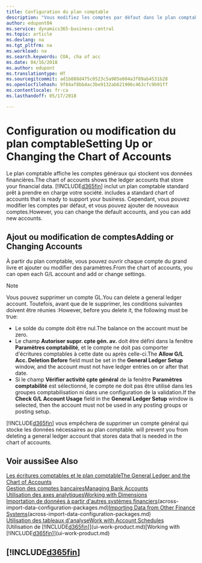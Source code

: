 ```yaml
---
title: Configuration du plan comptable
description: "Vous modifiez les comptes par défaut dans le plan comptable, et vous pouvez ajouter de nouveaux comptes."
author: edupont04
ms.service: dynamics365-business-central
ms.topic: article
ms.devlang: na
ms.tgt_pltfrm: na
ms.workload: na
ms.search.keywords: COA, cha of acc
ms.date: 04/16/2018
ms.author: edupont
ms.translationtype: HT
ms.sourcegitcommit: ad1b888d475c0523c5a905e804a3f89ab4531b28
ms.openlocfilehash: 9f84af8bb4ac3be9132ab621906c463cfc9b91ff
ms.contentlocale: fr-ca
ms.lasthandoff: 05/17/2018

---
```

# <a name="setting-up-or-changing-the-chart-of-accounts"></a><span data-ttu-id="b7cc1-103">Configuration ou modification du plan comptable</span><span class="sxs-lookup"><span data-stu-id="b7cc1-103">Setting Up or Changing the Chart of Accounts</span></span>
<span data-ttu-id="b7cc1-104">Le plan comptable affiche les comptes généraux qui stockent vos données financières.</span><span class="sxs-lookup"><span data-stu-id="b7cc1-104">The chart of accounts shows the ledger accounts that store your financial data.</span></span> [!INCLUDE[d365fin](includes/d365fin_md.md)]<span data-ttu-id="b7cc1-105"> inclut un plan comptable standard prêt à prendre en charge votre société.</span><span class="sxs-lookup"><span data-stu-id="b7cc1-105"> includes a standard chart of accounts that is ready to support your business.</span></span>
<span data-ttu-id="b7cc1-106">Cependant, vous pouvez modifier les comptes par défaut, et vous pouvez ajouter de nouveaux comptes.</span><span class="sxs-lookup"><span data-stu-id="b7cc1-106">However, you can change the default accounts, and you can add new accounts.</span></span>  

## <a name="adding-or-changing-accounts"></a><span data-ttu-id="b7cc1-107">Ajout ou modification de comptes</span><span class="sxs-lookup"><span data-stu-id="b7cc1-107">Adding or Changing Accounts</span></span>
<span data-ttu-id="b7cc1-108">À partir du plan comptable, vous pouvez ouvrir chaque compte du grand livre et ajouter ou modifier des paramètres.</span><span class="sxs-lookup"><span data-stu-id="b7cc1-108">From the chart of accounts, you can open each G/L account and add or change settings.</span></span>

> [!NOTE]  
>   <span data-ttu-id="b7cc1-109">Vous pouvez supprimer un compte GL.</span><span class="sxs-lookup"><span data-stu-id="b7cc1-109">You can delete a general ledger account.</span></span> <span data-ttu-id="b7cc1-110">Toutefois, avant que de le supprimer, les conditions suivantes doivent être réunies :</span><span class="sxs-lookup"><span data-stu-id="b7cc1-110">However, before you delete it, the following must be true:</span></span>  

* <span data-ttu-id="b7cc1-111">Le solde du compte doit être nul.</span><span class="sxs-lookup"><span data-stu-id="b7cc1-111">The balance on the account must be zero.</span></span>  
* <span data-ttu-id="b7cc1-112">Le champ **Autoriser suppr. cpte gén. av.** doit être défini dans la fenêtre **Paramètres comptabilité**, et le compte ne doit pas comporter d'écritures comptables à cette date ou après celle-ci.</span><span class="sxs-lookup"><span data-stu-id="b7cc1-112">The **Allow G/L Acc. Deletion Before** field must be set in the **General Ledger Setup** window, and the account must not have ledger entries on or after that date.</span></span>  
* <span data-ttu-id="b7cc1-113">Si le champ **Vérifier activité cpte général** de la fenêtre **Paramètres comptabilité** est sélectionné, le compte ne doit pas être utilisé dans les groupes comptabilisation ni dans une configuration de la validation.</span><span class="sxs-lookup"><span data-stu-id="b7cc1-113">If the **Check G/L Account Usage** field in the **General Ledger Setup** window is selected, then the account must not be used in any posting groups or posting setup.</span></span>  

[!INCLUDE[d365fin](includes/d365fin_md.md)]<span data-ttu-id="b7cc1-114"> vous empêchera de supprimer un compte général qui stocke les données nécessaires au plan comptable.</span><span class="sxs-lookup"><span data-stu-id="b7cc1-114"> will prevent you from deleting a general ledger account that stores data that is needed in the chart of accounts.</span></span>  

## <a name="see-also"></a><span data-ttu-id="b7cc1-115">Voir aussi</span><span class="sxs-lookup"><span data-stu-id="b7cc1-115">See Also</span></span>
[<span data-ttu-id="b7cc1-116">Les écritures comptables et le plan comptable</span><span class="sxs-lookup"><span data-stu-id="b7cc1-116">The General Ledger and the Chart of Accounts</span></span>](finance-general-ledger.md)  
[<span data-ttu-id="b7cc1-117">Gestion des comptes bancaires</span><span class="sxs-lookup"><span data-stu-id="b7cc1-117">Managing Bank Accounts</span></span>](bank-manage-bank-accounts.md)  
[<span data-ttu-id="b7cc1-118">Utilisation des axes analytiques</span><span class="sxs-lookup"><span data-stu-id="b7cc1-118">Working with Dimensions</span></span>](finance-dimensions.md)  
<span data-ttu-id="b7cc1-119">[Importation de données à partir d'autres systèmes financiers](across-import-data-configuration-packages.md)(across-import-data-configuration-packages.md)</span><span class="sxs-lookup"><span data-stu-id="b7cc1-119">[Importing Data from Other Finance Systems](across-import-data-configuration-packages.md)(across-import-data-configuration-packages.md)</span></span>  
[<span data-ttu-id="b7cc1-120">Utilisation des tableaux d'analyse</span><span class="sxs-lookup"><span data-stu-id="b7cc1-120">Work with Account Schedules</span></span>](bi-how-work-account-schedule.md)  
<span data-ttu-id="b7cc1-121">[Utilisation de [!INCLUDE[d365fin](includes/d365fin_md.md)]](ui-work-product.md)</span><span class="sxs-lookup"><span data-stu-id="b7cc1-121">[Working with [!INCLUDE[d365fin](includes/d365fin_md.md)]](ui-work-product.md)</span></span>  

## [!INCLUDE[d365fin](includes/free_trial_md.md)]

